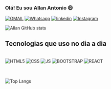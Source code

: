 ### Olá! Eu sou Allan Antonio 😄
[![GMAIL](https://img.shields.io/badge/Gmail-D14836?style=for-the-badge&logo=gmail&logoColor=white)](https://mail.google.com/mail/u/0/#inbox?compose=GTvVlcRwRCSjPnnwxKJGrPzZtMBJNkpcnQrzsJXsgWTWtPFjVjkNZlzRLvWXPThdWgfRpMZngtcQh)
[![Whatsapp](https://img.shields.io/badge/WhatsApp-25D366?style=for-the-badge&logo=whatsapp&logoColor=white)](https://wa.me/5531993515075)
[![linkedin](https://img.shields.io/badge/LinkedIn-0077B5?style=for-the-badge&logo=linkedin&logoColor=white)](https://www.linkedin.com/in/allan-ant%C3%B4nio-562aa3262?utm_source=share&utm_campaign=share_via&utm_content=profile&utm_medium=ios_app)
[![Instagram](https://img.shields.io/badge/Instagram-E4405F?style=for-the-badge&logo=instagram&logoColor=white)](https://www.instagram.com/souallanolv?igsh=cTcwODU4ZW9vZGlz&utm_source=qr)

![Allan GitHub stats](https://github-readme-stats.vercel.app/api?username=Allanntonio&show_icons=true&theme=dracula)

## Tecnologias que uso no dia a dia

<div style="display: inline_block"><br/>
<img align="center" alt="HTML5" src="https://img.shields.io/badge/HTML5-E34F26?style=for-the-badge&logo=html5&logoColor=white"/>
<img align="center" alt="CSS" src="https://img.shields.io/badge/CSS3-1572B6?style=for-the-badge&logo=css3&logoColor=white"/>
<img align="center" alt="JS" src="https://img.shields.io/badge/JavaScript-F7DF1E?style=for-the-badge&logo=javascript&logoColor=black"/>
<img align="center" alt="BOOTSTRAP" src="https://img.shields.io/badge/Bootstrap-563D7C?style=for-the-badge&logo=bootstrap&logoColor=white"/>
<img align="center" alt="REACT" src="https://img.shields.io/badge/React-20232A?style=for-the-badge&logo=react&logoColor=61DAFB"/>
</div><br><br>

![Top Langs](https://github-readme-stats.vercel.app/api/top-langs/?username=Allanntonio&hide_progress=true)
